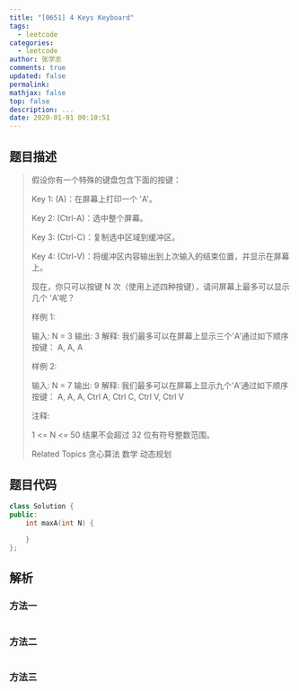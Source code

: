 ```yaml
---
title: "[0651] 4 Keys Keyboard"
tags:
  - leetcode
categories:
  - leetcode
author: 张学志
comments: true
updated: false
permalink:
mathjax: false
top: false
description: ...
date: 2020-01-01 00:10:51
---
```


## 题目描述

> 假设你有一个特殊的键盘包含下面的按键： 
> 
> Key 1: (A)：在屏幕上打印一个 'A'。 
> 
> Key 2: (Ctrl-A)：选中整个屏幕。 
> 
> Key 3: (Ctrl-C)：复制选中区域到缓冲区。 
> 
> Key 4: (Ctrl-V)：将缓冲区内容输出到上次输入的结束位置，并显示在屏幕上。 
> 
> 现在，你只可以按键 N 次（使用上述四种按键），请问屏幕上最多可以显示几个 'A'呢？ 
> 
> 样例 1: 
> 
> 输入: N = 3
> 输出: 3
> 解释: 
> 我们最多可以在屏幕上显示三个'A'通过如下顺序按键：
> A, A, A
> 
> 
> 
> 
> 样例 2: 
> 
> 输入: N = 7
> 输出: 9
> 解释: 
> 我们最多可以在屏幕上显示九个'A'通过如下顺序按键：
> A, A, A, Ctrl A, Ctrl C, Ctrl V, Ctrl V
> 
> 
> 
> 
> 注释: 
> 
> 
> 1 <= N <= 50 
> 结果不会超过 32 位有符号整数范围。 
> 
> 
> 
> Related Topics 贪心算法 数学 动态规划

## 题目代码

```cpp
class Solution {
public:
    int maxA(int N) {
        
    }
};
```

## 解析

### 方法一

```cpp

```

### 方法二

```cpp

```

### 方法三

```cpp

```

